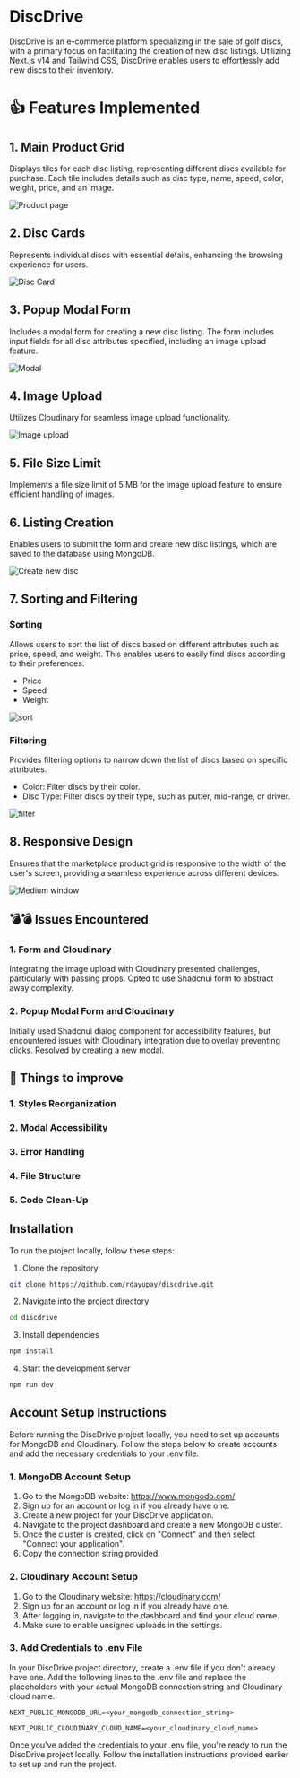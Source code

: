 # DiscDrive

DiscDrive is an e-commerce platform specializing in the sale of golf discs, with a primary focus on facilitating the creation of new disc listings. Utilizing Next.js v14 and Tailwind CSS, DiscDrive enables users to effortlessly add new discs to their inventory.

# 👍 Features Implemented

## 1. Main Product Grid

Displays tiles for each disc listing, representing different discs available for purchase. Each tile includes details such as disc type, name, speed, color, weight, price, and an image.

![Product page](image.png)

## 2. Disc Cards

Represents individual discs with essential details, enhancing the browsing experience for users.

![Disc Card](image-1.png)

## 3. Popup Modal Form

Includes a modal form for creating a new disc listing. The form includes input fields for all disc attributes specified, including an image upload feature.

![Modal](image-2.png)

## 4. Image Upload

Utilizes Cloudinary for seamless image upload functionality.

![Image upload](image-3.png)

## 5. File Size Limit

Implements a file size limit of 5 MB for the image upload feature to ensure efficient handling of images.

## 6. Listing Creation

Enables users to submit the form and create new disc listings, which are saved to the database using MongoDB.

![Create new disc](image-4.png)

## 7. Sorting and Filtering

### Sorting

Allows users to sort the list of discs based on different attributes such as price, speed, and weight. This enables users to easily find discs according to their preferences.

- Price
- Speed
- Weight

![sort](image-7.png)

### Filtering

Provides filtering options to narrow down the list of discs based on specific attributes.

- Color: Filter discs by their color.
- Disc Type: Filter discs by their type, such as putter, mid-range, or driver.

![filter](image-6.png)

## 8. Responsive Design

Ensures that the marketplace product grid is responsive to the width of the user's screen, providing a seamless experience across different devices.

![Medium window](image-5.png)

## 💣💣 Issues Encountered

### 1. **Form** and **Cloudinary**

Integrating the image upload with Cloudinary presented challenges, particularly with passing props. Opted to use Shadcnui form to abstract away complexity.

### 2. **Popup Modal Form** and **Cloudinary**

Initially used Shadcnui dialog component for accessibility features, but encountered issues with Cloudinary integration due to overlay preventing clicks. Resolved by creating a new modal.

## 💭 Things to improve

### 1. Styles Reorganization

### 2. Modal Accessibility

### 3. Error Handling

### 4. File Structure

### 5. Code Clean-Up

## Installation

To run the project locally, follow these steps:

1. Clone the repository:

```bash
git clone https://github.com/rdayupay/discdrive.git
```

2. Navigate into the project directory

```bash
cd discdrive
```

3. Install dependencies

```bash
npm install
```

4. Start the development server

```bash
npm run dev
```

## Account Setup Instructions

Before running the DiscDrive project locally, you need to set up accounts for MongoDB and Cloudinary. Follow the steps below to create accounts and add the necessary credentials to your .env file.

### 1. MongoDB Account Setup

1. Go to the MongoDB website: https://www.mongodb.com/
2. Sign up for an account or log in if you already have one.
3. Create a new project for your DiscDrive application.
4. Navigate to the project dashboard and create a new MongoDB cluster.
5. Once the cluster is created, click on "Connect" and then select "Connect your application".
6. Copy the connection string provided.

### 2. Cloudinary Account Setup

1. Go to the Cloudinary website: https://cloudinary.com/
2. Sign up for an account or log in if you already have one.
3. After logging in, navigate to the dashboard and find your cloud name.
4. Make sure to enable unsigned uploads in the settings.

### 3. Add Credentials to .env File

In your DiscDrive project directory, create a .env file if you don't already have one. Add the following lines to the .env file and replace the placeholders with your actual MongoDB connection string and Cloudinary cloud name.

```env
NEXT_PUBLIC_MONGODB_URL=<your_mongodb_connection_string>

NEXT_PUBLIC_CLOUDINARY_CLOUD_NAME=<your_cloudinary_cloud_name>
```

Once you've added the credentials to your .env file, you're ready to run the DiscDrive project locally. Follow the installation instructions provided earlier to set up and run the project.
